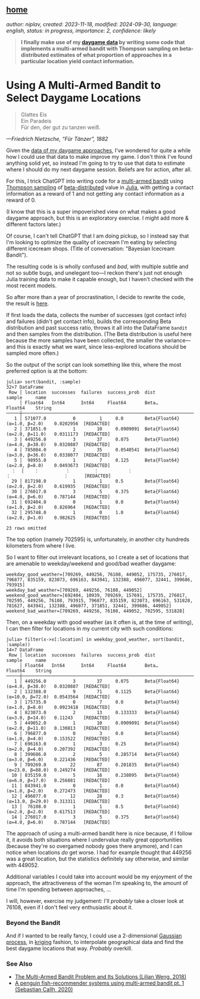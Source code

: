 [home](./index.md)
------------------

*author: niplav, created: 2023-11-18, modified: 2024-09-30, language: english, status: in progress, importance: 2, confidence: likely*

> __I finally make use of my [daygame data](./data.html#Daygame) by
writing some code that implements a multi-armed bandit with Thompson
sampling on beta-distributed estimates of what proportion of approaches
in a particular location yield contact information.__

Using A Multi-Armed Bandit to Select Daygame Locations
=======================================================

> Glattes Eis  
Ein Paradeis  
Für den, der gut zu tanzen weiß.

*—Friedrich Nietzsche, “Für Tänzer”, 1882*

Given the [data of my daygame approaches](./data.html#Daygame), I've
wondered for quite a while how I could use that data to make improve
my game. I don't think I've found anything solid yet, so instead I'm
going to try to use that data to estimate where I should do my next
daygame session. Beliefs are for action, after all.

For this, I trick ChatGPT into writing code for a [multi-armed
bandit](https://en.wikipedia.org/wiki/Multi-armed_bandit) using
[Thompson sampling](https://en.wikipedia.org/wiki/Thompson_sampling) of
[beta-distributed](https://en.wikipedia.org/wiki/Beta-distribution) value
in [Julia](https://en.wikipedia.org/wiki/Julia_\(programming_language\)),
with getting a contact information as a reward of 1 and not getting any
contact information as a reward of 0.

(I know that this is a super impoverished view on what makes a good
daygame approach, but this is an exploratory exercise. I might add more &
different factors later.)

Of course, I can't tell ChatGPT that I am doing pickup, so I instead
say that I'm looking to optimize the quality of icecream I'm eating by
selecting different icecream shops. (Title of conversation: "Bayesian
Icecream Bandit").

The resulting code is is wholly confused and *bad*, with multiple subtle
and not so subtle bugs, and unelegant too—I reckon there's just not
enough Julia training data to make it capable enough, but I haven't
checked with the most recent models.

So after more than a year of procrastination, I decide to rewrite
the code, the result is [here](./code/bandit/location.jl).

If first loads the data, collects the number of successes (got contact
info) and failures (didn't get contact info), builds the corresponding
Beta distribution and past success ratio, throws it all into the DataFrame
`bandit` and then samples from the distribution. (The Beta distribution
is useful here because the more samples have been collected, the smaller
the variance—and this is exactly what we want, since less-explored
locations should be sampled more often.)

So the output of the script can look something like this, where the most
preferred option is at the bottom:

	julia> sort(bandit, :sample)
	32×7 DataFrame
	 Row │ location  successes  failures  success_prob  dist                           sample     name
	     │ Float64   Int64      Int64     Float64       Beta…                          Float64    String
	─────┼──────────────────────────────────────────────────────────────────────────────────────────────────
	   1 │ 571077.0          0         1     0.0        Beta{Float64}(α=1.0, β=2.0)    0.0202956  [REDACTED]
	   2 │ 371851.0          1        10     0.0909091  Beta{Float64}(α=2.0, β=11.0)   0.0311173  [REDACTED]
	   3 │ 449256.0          3        37     0.075      Beta{Float64}(α=4.0, β=38.0)   0.0320887  [REDACTED]
	   4 │ 785084.0          2        35     0.0540541  Beta{Float64}(α=3.0, β=36.0)   0.0338077  [REDACTED]
	   5 │  98955.0          1         7     0.125      Beta{Float64}(α=2.0, β=8.0)    0.0493673  [REDACTED]
	  ⋮  │    ⋮          ⋮         ⋮           ⋮                      ⋮                    ⋮      [REDACTED]
	  29 │ 817198.0          1         1     0.5        Beta{Float64}(α=2.0, β=2.0)    0.619935   [REDACTED]
	  30 │ 276017.0          3         5     0.375      Beta{Float64}(α=4.0, β=6.0)    0.787144   [REDACTED]
	  31 │ 692404.0          0         1     0.0        Beta{Float64}(α=1.0, β=2.0)    0.826964   [REDACTED]
	  32 │ 295748.0          1         0     1.0        Beta{Float64}(α=2.0, β=1.0)    0.982625   [REDACTED]
	                                                                                         23 rows omitted

The top option (namely 702595) is, unfortunately, in another city hundreds
kilometers from where I live.

So I want to filter out irrelevant locations, so I create a set of
locations that are amenable to weekday/weekend and good/bad weather
daygame:

	weekday_good_weather=[709269, 449256, 76108, 449052, 175735, 276017, 796877, 835159, 823073, 696163, 843941, 132388, 496077, 32441, 399686, 793915]
	weekday_bad_weather=[709269, 449256, 76108, 449052]
	weekend_good_weather=[692404, 10939, 709269, 157691, 175735, 276017, 702595, 449256, 76108, 793915, 796877, 835159, 823073, 696163, 531828, 781627, 843941, 132388, 496077, 371851, 32441, 399686, 449052]
	weekend_bad_weather=[709269, 449256, 76108, 449052, 702595, 531828]

Then, on a weekday with good weather (as it often is, at the time of
writing), I can then filter for locations in my current city with such
conditions:

	julia> filter(x->x[:location] in weekday_good_weather, sort(bandit, :sample))
	14×7 DataFrame
	 Row │ location  successes  failures  success_prob  dist                           sample     name
	     │ Float64   Int64      Int64     Float64       Beta…                          Float64    String
	─────┼──────────────────────────────────────────────────────────────────────────────────────────────────
	   1 │ 449256.0          3        37     0.075      Beta{Float64}(α=4.0, β=38.0)   0.0320887  [REDACTED]
	   2 │ 132388.0          9        71     0.1125     Beta{Float64}(α=10.0, β=72.0)  0.0543564  [REDACTED]
	   3 │ 175735.0          0         7     0.0        Beta{Float64}(α=1.0, β=8.0)    0.0923418  [REDACTED]
	   4 │ 823073.0          2        13     0.133333   Beta{Float64}(α=3.0, β=14.0)   0.11243    [REDACTED]
	   5 │ 449052.0          1        10     0.0909091  Beta{Float64}(α=2.0, β=11.0)   0.130813   [REDACTED]
	   6 │ 796877.0          0         3     0.0        Beta{Float64}(α=1.0, β=4.0)    0.153522   [REDACTED]
	   7 │ 696163.0          1         3     0.25       Beta{Float64}(α=2.0, β=4.0)    0.207392   [REDACTED]
	   8 │ 399686.0          2         5     0.285714   Beta{Float64}(α=3.0, β=6.0)    0.221436   [REDACTED]
	   9 │ 709269.0         22        87     0.201835   Beta{Float64}(α=23.0, β=88.0)  0.249274   [REDACTED]
	  10 │ 835159.0          5        16     0.238095   Beta{Float64}(α=6.0, β=17.0)   0.256881   [REDACTED]
	  11 │ 843941.0          0         1     0.0        Beta{Float64}(α=1.0, β=2.0)    0.272473   [REDACTED]
	  12 │ 496077.0         12        28     0.3        Beta{Float64}(α=13.0, β=29.0)  0.313311   [REDACTED]
	  13 │  76108.0          1         1     0.5        Beta{Float64}(α=2.0, β=2.0)    0.617513   [REDACTED]
	  14 │ 276017.0          3         5     0.375      Beta{Float64}(α=4.0, β=6.0)    0.787144   [REDACTED]

The approach of using a multi-armed bandit here is nice because, if I
follow it, it avoids both situations where I undervalue really great
opportunities (because they're so overgamed nobody goes there anymore),
and I can notice when locations *do* get worse. I had for example thought
that 449256 was a great location, but the statistics definitely say
otherwise, and similar with 449052.

Additional variables I could take into account would be my enjoyment
of the approach, the attractiveness of the woman I'm speaking to, the
amount of time I'm spending between approaches, …

I will, however, exercise my judgement: I'll *probably* take a closer
look at 76108, even if I don't feel very enthusiastic about it.

<!--
### Adding Unexplored Locations

I have some locations I haven't looked at in my city.
-->

### Beyond the Bandit

And if I wanted to be really fancy, I could use a 2-dimensional
[Gaussian process](https://en.wikipedia.org/wiki/Gaussian_Process), in
[kriging](https://en.wikipedia.org/wiki/Kriging) fashion, to interpolate
geographical data and find the best daygame locations that way. *Probably*
overkill.

<!--TODO: Fatebook predictions-->

### See Also

* [The Multi-Armed Bandit Problem and Its Solutions (Lilian Weng, 2018)](https://lilianweng.github.io/posts/2018-01-23-multi-armed-bandit/)
* [A penguin fish-recommender systems using multi-armed bandit pt. 1 (Sebastian Callh, 2020)](https://sebastiancallh.github.io/post/multi-armed-bandit-and-penguins/)
